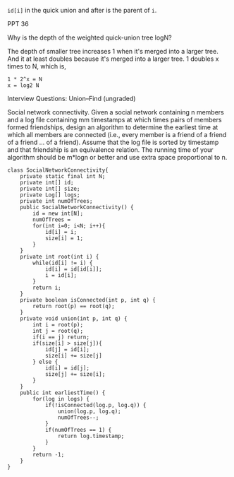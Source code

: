 `id[i]` in the quick union and after is the parent of `i`.

PPT 36

Why is the depth of the weighted quick-union tree logN?

The depth of smaller tree increases 1 when it's merged into a larger tree. And it at least doubles because it's merged into a larger tree. 1 doubles x times to N, which is,

```
1 * 2^x = N
x = log2 N
```


Interview Questions: Union–Find (ungraded)


Social network connectivity. Given a social network containing n members and a log file containing mm timestamps at which times pairs of members formed friendships, design an algorithm to determine the earliest time at which all members are connected (i.e., every member is a friend of a friend of a friend ... of a friend). Assume that the log file is sorted by timestamp and that friendship is an equivalence relation. The running time of your algorithm should be m*logn or better and use extra space proportional to n.

```
class SocialNetworkConnectivity{
    private static final int N;
    private int[] id;
    private int[] size;
    private Log[] logs;
    private int numOfTrees;
    public SocialNetworkConnectivity() {
        id = new int[N];
        numOfTrees =
        for(int i=0; i<N; i++){
            id[i] = i;
            size[i] = 1;
        }
    }
    private int root(int i) {
        while(id[i] != i) {
            id[i] = id[id[i]];
            i = id[i];
        }
        return i;
    }
    private boolean isConnected(int p, int q) {
        return root(p) == root(q);
    }
    private void union(int p, int q) {
        int i = root(p);
        int j = root(q);
        if(i == j) return;
        if(size[i] > size[j]){
            id[j] = id[i];
            size[i] += size[j]
        } else {
            id[i] = id[j];
            size[j] += size[i];
        }
    }
    public int earliestTime() {
        for(log in logs) {
            if(!isConnected(log.p, log.q)) {
                union(log.p, log.q);
                numOfTrees--;
            }
            if(numOfTrees == 1) {
                return log.timestamp;
            }
        }
        return -1;
    }
}
```

